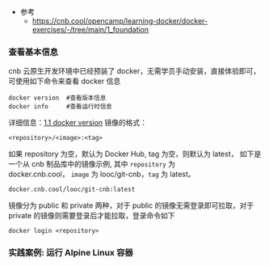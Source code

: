 - 参考
	- https://cnb.cool/opencamp/learning-docker/docker-exercises/-/tree/main/1_foundation
### 查看基本信息
cnb 云原生开发环境中已经预装了 docker，无需学员手动安装，直接体验即可，可使用如下命令来查看 docker 信息
```shell
docker version  #查看版本信息
docker info     #查看运行时信息
```
详细信息：[1.1 docker version](1.1%20docker%20version.md)
镜像的格式：
```text
<repository>/<image>:<tag>
```
如果 repository 为空，默认为 Docker Hub, tag 为空，则默认为 latest， 如下是一个从 cnb 制品库中的镜像示例, 其中 `repository` 为 docker.cnb.cool， `image` 为 looc/git-cnb，`tag` 为 latest。
```text
docker.cnb.cool/looc/git-cnb:latest
```
镜像分为 public 和 private 两种，对于 public 的镜像无需登录即可拉取，对于 private 的镜像则需要登录后才能拉取，登录命令如下
```shell
docker login <repository>
```
### 实践案例: 运行 Alpine Linux 容器
